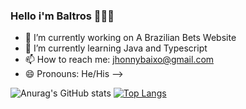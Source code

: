 ### Hello i'm Baltros 🧙🏼‍♂️

- 🔭 I’m currently working on A Brazilian Bets Website
- 🌱 I’m currently learning Java and Typescript
- 📫 How to reach me: jhonnybaixo@gmail.com
- 😄 Pronouns: He/His
-->

![Anurag's GitHub stats](https://github-readme-stats.vercel.app/api?username=jhonnybaltros&show_icons=true&theme=tokyonight&count_private=true)
[![Top Langs](https://github-readme-stats.vercel.app/api/top-langs/?username=jhonnybaltros&layout=compact&theme=tokyonight&count_private=true)](https://github.com/anuraghazra/github-readme-stats)


